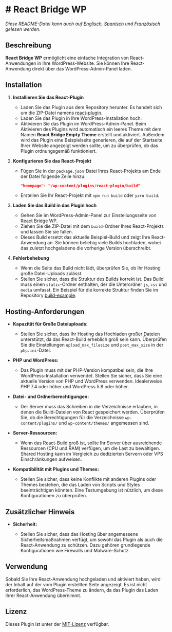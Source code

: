 # # React Bridge WP

_Diese README-Datei kann auch auf [Englisch](README.md), [Spanisch](README.es.md) und [Französisch](README.fr.md) gelesen werden._

## Beschreibung

**React Bridge WP** ermöglicht eine einfache Integration von React-Anwendungen in Ihre WordPress-Website. Sie können Ihre React-Anwendung direkt über das WordPress-Admin-Panel laden.

## Installation

1. **Installieren Sie das React-Plugin**

   - Laden Sie das Plugin aus dem Repository herunter. Es handelt sich um die ZIP-Datei namens [react-plugin](https://github.com/pascualmanuel/WP-React-Bridge/blob/main/react-plugin.zip).
   - Laden Sie das Plugin in Ihre WordPress-Installation hoch.
   - Aktivieren Sie das Plugin im WordPress-Admin-Panel. Beim Aktivieren des Plugins wird automatisch ein leeres Theme mit dem Namen **React Bridge Empty Theme** erstellt und aktiviert. Außerdem wird das Plugin eine Beispielseite generieren, die auf der Startseite Ihrer Website angezeigt werden sollte, um zu überprüfen, ob das Plugin ordnungsgemäß funktioniert.

2. **Konfigurieren Sie das React-Projekt**

   - Fügen Sie in der `package.json`-Datei Ihres React-Projekts am Ende der Datei folgende Zeile hinzu:
     ```json
     "homepage": "/wp-content/plugins/react-plugin/build"
     ```
   - Erstellen Sie Ihr React-Projekt mit `npm run build` oder `yarn build`.

3. **Laden Sie das Build in das Plugin hoch**

   - Gehen Sie im WordPress-Admin-Panel zur Einstellungsseite von React Bridge WP.
   - Ziehen Sie die ZIP-Datei mit dem `build`-Ordner Ihres React-Projekts und lassen Sie sie fallen.
   - Dieses Build ersetzt das aktuelle Beispiel-Build und zeigt Ihre React-Anwendung an. Sie können beliebig viele Builds hochladen, wobei das zuletzt hochgeladene die vorherige Version überschreibt.

4. **Fehlerbehebung**

   - Wenn die Seite das Build nicht lädt, überprüfen Sie, ob Ihr Hosting große Datei-Uploads zulässt.
   - Stellen Sie sicher, dass die Struktur des Builds korrekt ist. Das Build muss einen `static`-Ordner enthalten, der die Unterordner `js`, `css` und `media` umfasst. Ein Beispiel für die korrekte Struktur finden Sie im Repository [build-example](https://github.com/pascualmanuel/WP-React-Bridge/tree/main/build-example).

## Hosting-Anforderungen

- **Kapazität für Große Dateiuploads:**

  - Stellen Sie sicher, dass Ihr Hosting das Hochladen großer Dateien unterstützt, da das React-Build erheblich groß sein kann. Überprüfen Sie die Einstellungen `upload_max_filesize` und `post_max_size` in der `php.ini`-Datei.

- **PHP und WordPress:**

  - Das Plugin muss mit der PHP-Version kompatibel sein, die Ihre WordPress-Installation verwendet. Stellen Sie sicher, dass Sie eine aktuelle Version von PHP und WordPress verwenden. Idealerweise PHP 7.4 oder höher und WordPress 5.8 oder höher.

- **Datei- und Ordnerberechtigungen:**

  - Der Server muss das Schreiben in die Verzeichnisse erlauben, in denen die Build-Dateien von React gespeichert werden. Überprüfen Sie, ob die Berechtigungen für die Verzeichnisse `wp-content/plugins/` und `wp-content/themes/` angemessen sind.

- **Server-Ressourcen:**

  - Wenn das React-Build groß ist, sollte Ihr Server über ausreichende Ressourcen (CPU und RAM) verfügen, um die Last zu bewältigen. Shared Hosting kann im Vergleich zu dedizierten Servern oder VPS Einschränkungen aufweisen.

- **Kompatibilität mit Plugins und Themes:**

  - Stellen Sie sicher, dass keine Konflikte mit anderen Plugins oder Themes bestehen, die das Laden von Scripts und Styles beeinträchtigen könnten. Eine Testumgebung ist nützlich, um diese Konfigurationen zu überprüfen.

## Zusätzlicher Hinweis

- **Sicherheit:**

  - Stellen Sie sicher, dass das Hosting über angemessene Sicherheitsmaßnahmen verfügt, um sowohl das Plugin als auch die React-Anwendung zu schützen. Dazu gehören grundlegende Konfigurationen wie Firewalls und Malware-Schutz.

## Verwendung

Sobald Sie Ihre React-Anwendung hochgeladen und aktiviert haben, wird der Inhalt auf der vom Plugin erstellten Seite angezeigt. Es ist nicht erforderlich, das WordPress-Theme zu ändern, da das Plugin das Laden Ihrer React-Anwendung übernimmt.

## Lizenz

Dieses Plugin ist unter der [MIT-Lizenz](link-to-license) verfügbar.
